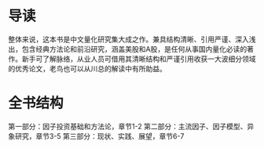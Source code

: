 # 导读
整体来说，这本书是中文量化研究集大成之作。兼具结构清晰、引用严谨、深入浅出，包含经典方法论和前沿研究，涵盖美股和A股，是任何从事国内量化必读的著作。新手可了解脉络，从业人员可借用其清晰结构和严谨引用收获一大波细分领域的优秀论文，老鸟也可以从川总的解读中有所助益。

# 全书结构
第一部分：因子投资基础和方法论，章节1-2
第二部分：主流因子、因子模型、异象研究，章节3-5
第三部分：现状、实践、展望，章节6-7
